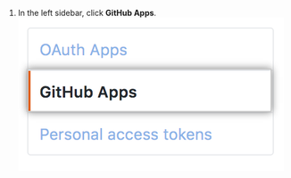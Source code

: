 1. In the left sidebar, click **GitHub Apps**. ![Abschnitt „GitHub Apps“](/assets/images/settings/github_apps.png)
